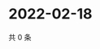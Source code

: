 # 2022-02-18

共 0 条

<!-- BEGIN WEIBO -->
<!-- 最后更新时间 Fri Feb 18 2022 08:58:15 GMT+0800 (China Standard Time) -->

<!-- END WEIBO -->
